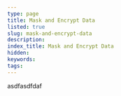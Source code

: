 ```yaml
---
type: page
title: Mask and Encrypt Data
listed: true
slug: mask-and-encrypt-data
description: 
index_title: Mask and Encrypt Data
hidden: 
keywords: 
tags: 
---
```


asdfasdfdaf
